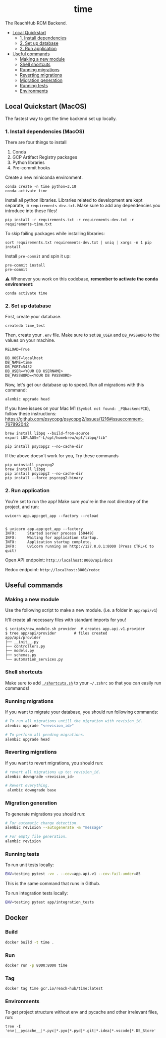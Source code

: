 <h1 align="center">time</h1>

The ReachHub RCM Backend.

- [Local Quickstart](#local-quickstart)
  - [1. Install dependencies](#1-install-dependencies)
  - [2. Set up database](#2-set-up-database)
  - [2. Run application](#2-run-application)
- [Useful commands](#useful-commands)
  - [Making a new module](#making-a-new-module)
  - [Shell shortcuts](#shell-shortcuts)
  - [Running migrations](#running-migrations)
  - [Reverting migrations](#reverting-migrations)
  - [Migration generation](#migration-generation)
  - [Running tests](#running-tests)
  - [Environments](#environments)

## Local Quickstart (MacOS)

The fastest way to get the time backend set up locally.

### 1. Install dependencies (MacOS)

There are four things to install

1. Conda
2. GCP Artifact Registry packages
3. Python libraries
4. Pre-commit hooks

Create a new miniconda environment.

```shell
conda create -n time python=3.10
conda activate time
```

Install all python libraries. Libraries related to development are kept separate, in `requirements-dev.txt`. Make sure to add any dependencies you introduce into these files!

```shell
pip install -r requirements.txt -r requirements-dev.txt -r requirements-time.txt
```

To skip failing packages while installing libraries:

```
sort requirements.txt requirements-dev.txt | uniq | xargs -n 1 pip install
```

Install `pre-commit` and spin it up:

```shell
pre-commit install
pre-commit
```

⚠️ Whenever you work on this codebase, **remember to activate the conda environment:**

```shell
conda activate time
```

### 2. Set up database

First, create your database.

```shell
createdb time_test
```

Then, create your `.env` file. Make sure to set `DB_USER` and `DB_PASSWORD` to the values on your machine.

```
RELOAD=True

DB_HOST=localhost
DB_NAME=time
DB_PORT=5432
DB_USER=<YOUR DB USERNAME>
DB_PASSWORD=<YOUR DB PASSWORD>
```

Now, let's get our database up to speed. Run all migrations with this command:

```shell
alembic upgrade head
```

If you have issues on your Mac M1 (`Symbol not found: _PQbackendPID`), follow these instructions:
https://github.com/psycopg/psycopg2/issues/1216#issuecomment-767892042

```shell
brew install libpq --build-from-source
export LDFLAGS="-L/opt/homebrew/opt/libpq/lib"

pip install psycopg2 --no-cache-dir
```

If the above doesn't work for you, Try these commands

```shell
pip uninstall psycopg2
brew install libpq
pip install psycopg2 --no-cache-dir
pip install --force psycopg2-binary
```

### 2. Run application

You're set to run the app! Make sure you're in the root directory of the project, and run:

```shell
uvicorn app.app:get_app --factory --reload
```

```shell

$ uvicorn app.app:get_app --factory
INFO:     Started server process [50449]
INFO:     Waiting for application startup.
INFO:     Application startup complete.
INFO:     Uvicorn running on http://127.0.0.1:8000 (Press CTRL+C to quit)
```

Open API endpoint: `http://localhost:8000/api/docs`

Redoc endpoint: `http://localhost:8000/redoc`

## Useful commands

### Making a new module

Use the following script to make a new module. (i.e. a folder in `app/api/v1`)

It'll create all necessary files with standard imports for you!

```shell
$ scripts/new_module.sh provider  # creates app.api.v1.provider
$ tree app/api/provider        # files created
app/api/provider
├── __init__.py
├── controllers.py
├── models.py
├── schemas.py
└── automation_services.py
```

### Shell shortcuts

Make sure to add [`./shortcuts.sh`](./shortcuts.sh) to your `~/.zshrc` so that you can easily run commands!

### Running migrations

If you want to migrate your database, you should run following commands:

```bash
# To run all migrations untill the migration with revision_id.
alembic upgrade "<revision_id>"

# To perform all pending migrations.
alembic upgrade head
```

### Reverting migrations

If you want to revert migrations, you should run:

```bash
# revert all migrations up to: revision_id.
alembic downgrade <revision_id>

# Revert everything.
 alembic downgrade base
```

### Migration generation

To generate migrations you should run:

```bash
# For automatic change detection.
alembic revision --autogenerate -m "message"

# For empty file generation.
alembic revision
```

### Running tests

To run unit tests locally:

```bash
ENV=testing pytest -vv . --cov=app.api.v1 --cov-fail-under=85
```

This is the same command that runs in Github.

To run integration tests locally:

```bash
ENV=testing pytest app/integration_tests
```

## Docker

### Build

```bash
docker build -t time .
```

### Run

```bash
docker run -p 8000:8000 time
```

### Tag

  ```bash
  docker tag time gcr.io/reach-hub/time:latest
  ```

### Environments

To get project structure without env and pycache and other irrelevant files, run:

```
tree -I 'env|__pycache__|*.pyc|*.pyo|*.pyd|*.git|*.idea|*.vscode|*.DS_Store'
```
